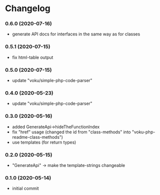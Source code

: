 # Changelog

### 0.6.0 (2020-07-16)

- generate API docs for interfaces in the same way as for classes

### 0.5.1 (2020-07-15)

- fix html-table output

### 0.5.0 (2020-07-15)

- update "voku/simple-php-code-parser"

### 0.4.0 (2020-05-23)

- update "voku/simple-php-code-parser"

### 0.3.0 (2020-05-16)

- added GenerateApi->hideTheFunctionIndex
- fix "href" usage (changed the id from "class-methods" into "voku-php-readme-class-methods")
- use templates (for return types)

### 0.2.0 (2020-05-15)

- "GenerateApi" -> make the template-strings changeable

### 0.1.0 (2020-05-14)

- initial commit